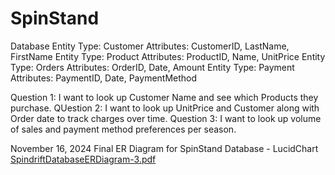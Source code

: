 # SpinStand
Database
Entity Type: Customer
Attributes: CustomerID, LastName, FirstName
Entity Type: Product
Attributes: ProductID, Name, UnitPrice
Entity Type: Orders
Attributes: OrderID, Date, Amount
Entity Type: Payment
Attributes: PaymentID, Date, PaymentMethod

Question 1: I want to look up Customer Name and see which Products they purchase.
QUestion 2: I want to look up UnitPrice and Customer along with Order date to track charges over time.
Question 3: I want to look up volume of sales and payment method preferences per season.

November 16, 2024
Final ER Diagram for SpinStand Database - LucidChart
[SpindriftDatabaseERDiagram-3.pdf](https://github.com/user-attachments/files/17787649/SpindriftDatabaseERDiagram-3.pdf)
